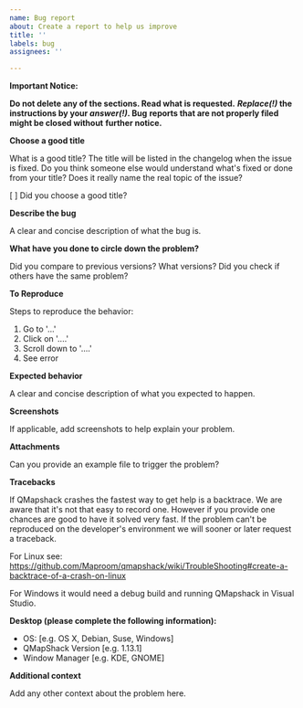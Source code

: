 ```yaml
---
name: Bug report
about: Create a report to help us improve
title: ''
labels: bug
assignees: ''

---
```


**Important Notice:**

**Do not delete any of the sections. Read what is requested.**
**_Replace(!)_ the instructions by your _answer(!)_. Bug**
**reports that are not properly filed might be closed without**
**further notice.**

**Choose a good title**

What is a good title?
The title will be listed in the changelog when the issue is fixed. Do
you think someone else would understand what's fixed or done from your
title? Does it really name the real topic of the issue?

[ ] Did you choose a good title?

**Describe the bug**

A clear and concise description of what the bug is.

**What have you done to circle down the problem?**

Did you compare to previous versions? What versions? Did you check
if others have the same problem?

**To Reproduce**

Steps to reproduce the behavior:
1. Go to '...'
2. Click on '....'
3. Scroll down to '....'
4. See error

**Expected behavior**

A clear and concise description of what you expected to happen.

**Screenshots**

If applicable, add screenshots to help explain your problem.

**Attachments**

Can you provide an example file to trigger the problem?

**Tracebacks**

If QMapshack crashes the fastest way to get help is a backtrace. We are
aware that it's not that easy to record one. However if you provide one
chances are good to have it solved very fast. If the problem can't be
reproduced on the developer's environment we will sooner or later request
a traceback.

For Linux see:
https://github.com/Maproom/qmapshack/wiki/TroubleShooting#create-a-backtrace-of-a-crash-on-linux

For Windows it would need a debug build and running QMapshack in Visual Studio.

**Desktop (please complete the following information):**

 - OS: [e.g. OS X, Debian, Suse, Windows]
 - QMapShack Version [e.g. 1.13.1]
 - Window Manager [e.g. KDE, GNOME]

**Additional context**

Add any other context about the problem here.
